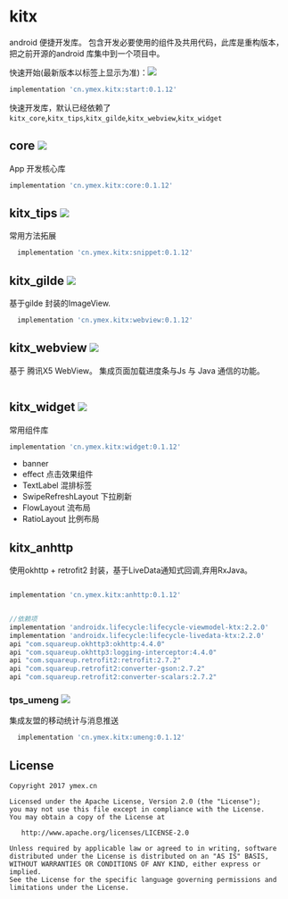 # kitx

android 便捷开发库。 包含开发必要使用的组件及共用代码，此库是重构版本，把之前开源的android 库集中到一个项目中。

快速开始(最新版本以标签上显示为准)：[![](https://jitpack.io/v/ymex/kitx.svg)](https://jitpack.io/#ymex/kitx)

```groovy
implementation 'cn.ymex.kitx:start:0.1.12'
```

快速开发库，默认已经依赖了 `kitx_core`,`kitx_tips`,`kitx_gilde`,`kitx_webview`,`kitx_widget`



## core [![](https://jitpack.io/v/ymex/kitx.svg)](https://jitpack.io/#ymex/kitx)

App 开发核心库

```groovy
implementation 'cn.ymex.kitx:core:0.1.12'
```


## kitx_tips [![](https://jitpack.io/v/ymex/kitx.svg)](https://jitpack.io/#ymex/kitx)

常用方法拓展

```groovy
  implementation 'cn.ymex.kitx:snippet:0.1.12'
```

## kitx_gilde [![](https://jitpack.io/v/ymex/kitx.svg)](https://jitpack.io/#ymex/kitx)

基于gilde 封装的ImageView.

```groovy
  implementation 'cn.ymex.kitx:webview:0.1.12'
```

## kitx_webview [![](https://jitpack.io/v/ymex/kitx.svg)](https://jitpack.io/#ymex/kitx)

基于 腾讯X5 WebView。 集成页面加载进度条与Js 与 Java 通信的功能。

```shell
```

## kitx_widget [![](https://jitpack.io/v/ymex/kitx.svg)](https://jitpack.io/#ymex/kitx)

常用组件库

```groovy
implementation 'cn.ymex.kitx:widget:0.1.12'
```

- banner
- effect 点击效果组件
- TextLabel 混排标签
- SwipeRefreshLayout 下拉刷新
- FlowLayout 流布局
- RatioLayout 比例布局

## kitx_anhttp

使用okhttp + retrofit2 封装，基于LiveData通知式回调,弃用RxJava。

```groovy

implementation 'cn.ymex.kitx:anhttp:0.1.12'


//依赖项
implementation 'androidx.lifecycle:lifecycle-viewmodel-ktx:2.2.0'
implementation 'androidx.lifecycle:lifecycle-livedata-ktx:2.2.0'
api "com.squareup.okhttp3:okhttp:4.4.0"
api "com.squareup.okhttp3:logging-interceptor:4.4.0"
api "com.squareup.retrofit2:retrofit:2.7.2"
api "com.squareup.retrofit2:converter-gson:2.7.2"
api "com.squareup.retrofit2:converter-scalars:2.7.2"
```


### tps_umeng [![](https://jitpack.io/v/ymex/kitx.svg)](https://jitpack.io/#ymex/kitx)

集成友盟的移动统计与消息推送

```groovy
  implementation 'cn.ymex.kitx:umeng:0.1.12'
```

License
-------

    Copyright 2017 ymex.cn

    Licensed under the Apache License, Version 2.0 (the "License");
    you may not use this file except in compliance with the License.
    You may obtain a copy of the License at

       http://www.apache.org/licenses/LICENSE-2.0

    Unless required by applicable law or agreed to in writing, software
    distributed under the License is distributed on an "AS IS" BASIS,
    WITHOUT WARRANTIES OR CONDITIONS OF ANY KIND, either express or implied.
    See the License for the specific language governing permissions and
    limitations under the License.
